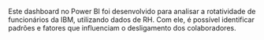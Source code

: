 Este dashboard no Power BI foi desenvolvido para analisar a rotatividade de funcionários da IBM, utilizando dados de RH. Com ele, é possível identificar padrões e fatores que influenciam o desligamento dos colaboradores.
